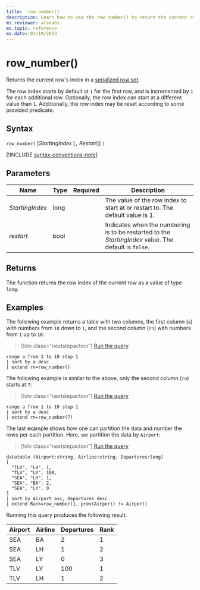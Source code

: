 ```yaml
---
title:  row_number()
description: Learn how to use the row_number() to return the current row's index in a serialized row set.
ms.reviewer: alexans
ms.topic: reference
ms.date: 01/19/2023
---
```

# row_number()

Returns the current row's index in a [serialized row set](./windowsfunctions.md#serialized-row-set).

The row index starts by default at `1` for the first row, and is incremented by `1` for each additional row.
Optionally, the row index can start at a different value than `1`.
Additionally, the row index may be reset according to some provided predicate.

## Syntax

`row_number(` [*StartingIndex* [`,` *Restart*]] `)`

[!INCLUDE [syntax-conventions-note](../../includes/syntax-conventions-note.md)]

## Parameters

| Name | Type | Required | Description |
|--|--|--|--|
| *StartingIndex*| long | | The value of the row index to start at or restart to. The default value is 1.|
| *restart*| bool | | Indicates when the numbering is to be restarted to the *StartingIndex* value. The default is `false`.|

## Returns

The function returns the row index of the current row as a value of type `long`.

## Examples

The following example returns a table with two columns, the first column (`a`)
with numbers from `10` down to `1`, and the second column (`rn`) with numbers
from `1` up to `10`:

> [!div class="nextstepaction"]
> <a href="https://dataexplorer.azure.com/clusters/help/databases/Samples?query=H4sIAAAAAAAAAytKzEtPVUhUSCvKz1UwVCjJVzA0UCguSS1QMOSqUSjOLypRSKoEyqekFicDBVIrSlLzUhSK8myL8svj80pzk1KLNDQBtU8QmkUAAAA=" target="_blank">Run the query</a>

```kusto
range a from 1 to 10 step 1
| sort by a desc
| extend rn=row_number()
```

The following example is similar to the above, only the second column (`rn`)
starts at `7`:

> [!div class="nextstepaction"]
> <a href="https://dataexplorer.azure.com/clusters/help/databases/Samples?query=H4sIAAAAAAAAAytKzEtPVUhUSCvKz1UwVCjJVzA0UCguSS1QMOSqUSjOLypRSKoEyqekFicDBVIrSlLzUhSK8myL8svj80pzk1KLNMw1AXIfYP9GAAAA" target="_blank">Run the query</a>

```kusto
range a from 1 to 10 step 1
| sort by a desc
| extend rn=row_number(7)
```

The last example shows how one can partition the data and number the rows
per each partition. Here, we partition the data by `Airport`:

> [!div class="nextstepaction"]
> <a href="https://dataexplorer.azure.com/clusters/help/databases/Samples?query=H4sIAAAAAAAAA0tJLAHCpJxUBQ3HzKKC/KISq+KSosy8dB0FID8nMy8VzndJLUgsKiktSi22ysnPS9fkiuZSUFAK8QlT0lFQ8vEAkoY6yCKRIBEDA7BYsKsjmiqoiBOINEJRA9JnwBXLVaNQDHSOQlKlAtRlConFycjOUEhJLU4GKkutKEnNS1EISszLti3KL4/PK81NSi3SMNRRKChKLYP5S1NB0RZmkiYA2Leu+/cAAAA=" target="_blank">Run the query</a>

```kusto
datatable (Airport:string, Airline:string, Departures:long)
[
  "TLV", "LH", 1,
  "TLV", "LY", 100,
  "SEA", "LH", 1,
  "SEA", "BA", 2,
  "SEA", "LY", 0
]
| sort by Airport asc, Departures desc
| extend Rank=row_number(1, prev(Airport) != Airport)
```

Running this query produces the following result:

Airport  | Airline  | Departures  | Rank
---------|----------|-------------|------
SEA      | BA       | 2           | 1
SEA      | LH       | 1           | 2
SEA      | LY       | 0           | 3
TLV      | LY       | 100         | 1
TLV      | LH       | 1           | 2
